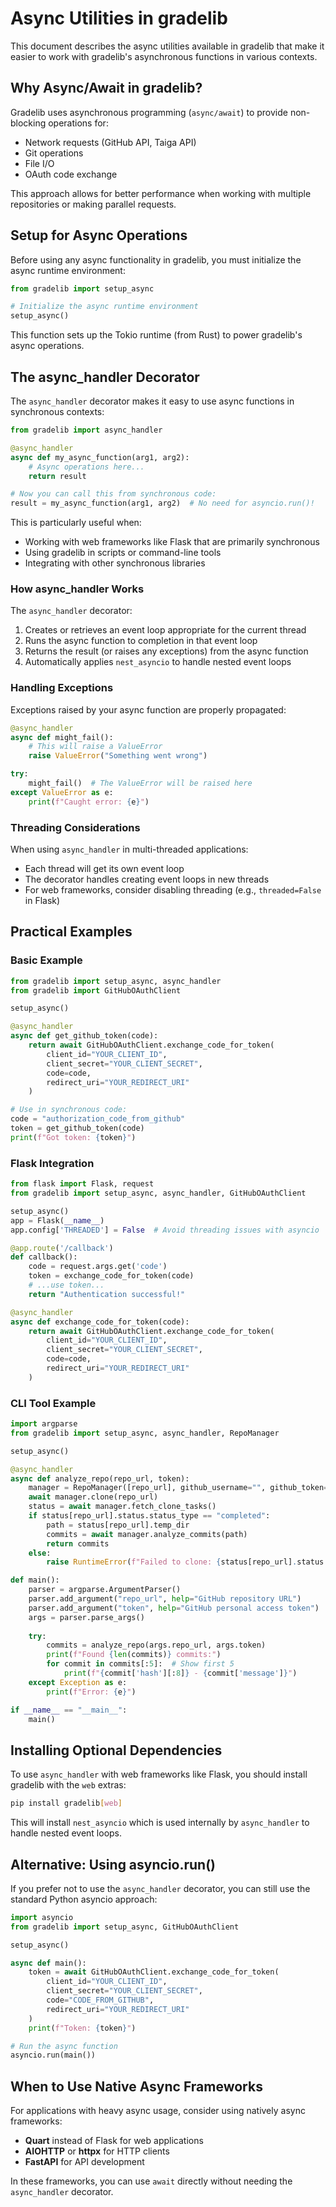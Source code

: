 # Async Utilities in gradelib

This document describes the async utilities available in gradelib that make it easier to work with gradelib's asynchronous functions in various contexts.

## Why Async/Await in gradelib?

Gradelib uses asynchronous programming (`async/await`) to provide non-blocking operations for:

- Network requests (GitHub API, Taiga API)
- Git operations
- File I/O
- OAuth code exchange

This approach allows for better performance when working with multiple repositories or making parallel requests.

## Setup for Async Operations

Before using any async functionality in gradelib, you must initialize the async runtime environment:

```python
from gradelib import setup_async

# Initialize the async runtime environment
setup_async()
```

This function sets up the Tokio runtime (from Rust) to power gradelib's async operations.

## The async_handler Decorator

The `async_handler` decorator makes it easy to use async functions in synchronous contexts:

```python
from gradelib import async_handler

@async_handler
async def my_async_function(arg1, arg2):
    # Async operations here...
    return result

# Now you can call this from synchronous code:
result = my_async_function(arg1, arg2)  # No need for asyncio.run()!
```

This is particularly useful when:

- Working with web frameworks like Flask that are primarily synchronous
- Using gradelib in scripts or command-line tools
- Integrating with other synchronous libraries

### How async_handler Works

The `async_handler` decorator:

1. Creates or retrieves an event loop appropriate for the current thread
2. Runs the async function to completion in that event loop
3. Returns the result (or raises any exceptions) from the async function
4. Automatically applies `nest_asyncio` to handle nested event loops

### Handling Exceptions

Exceptions raised by your async function are properly propagated:

```python
@async_handler
async def might_fail():
    # This will raise a ValueError
    raise ValueError("Something went wrong")

try:
    might_fail()  # The ValueError will be raised here
except ValueError as e:
    print(f"Caught error: {e}")
```

### Threading Considerations

When using `async_handler` in multi-threaded applications:

- Each thread will get its own event loop
- The decorator handles creating event loops in new threads
- For web frameworks, consider disabling threading (e.g., `threaded=False` in Flask)

## Practical Examples

### Basic Example

```python
from gradelib import setup_async, async_handler
from gradelib import GitHubOAuthClient

setup_async()

@async_handler
async def get_github_token(code):
    return await GitHubOAuthClient.exchange_code_for_token(
        client_id="YOUR_CLIENT_ID",
        client_secret="YOUR_CLIENT_SECRET",
        code=code,
        redirect_uri="YOUR_REDIRECT_URI"
    )

# Use in synchronous code:
code = "authorization_code_from_github"
token = get_github_token(code)
print(f"Got token: {token}")
```

### Flask Integration

```python
from flask import Flask, request
from gradelib import setup_async, async_handler, GitHubOAuthClient

setup_async()
app = Flask(__name__)
app.config['THREADED'] = False  # Avoid threading issues with asyncio

@app.route('/callback')
def callback():
    code = request.args.get('code')
    token = exchange_code_for_token(code)
    # ...use token...
    return "Authentication successful!"

@async_handler
async def exchange_code_for_token(code):
    return await GitHubOAuthClient.exchange_code_for_token(
        client_id="YOUR_CLIENT_ID",
        client_secret="YOUR_CLIENT_SECRET",
        code=code,
        redirect_uri="YOUR_REDIRECT_URI"
    )
```

### CLI Tool Example

```python
import argparse
from gradelib import setup_async, async_handler, RepoManager

setup_async()

@async_handler
async def analyze_repo(repo_url, token):
    manager = RepoManager([repo_url], github_username="", github_token=token)
    await manager.clone(repo_url)
    status = await manager.fetch_clone_tasks()
    if status[repo_url].status.status_type == "completed":
        path = status[repo_url].temp_dir
        commits = await manager.analyze_commits(path)
        return commits
    else:
        raise RuntimeError(f"Failed to clone: {status[repo_url].status.error}")

def main():
    parser = argparse.ArgumentParser()
    parser.add_argument("repo_url", help="GitHub repository URL")
    parser.add_argument("token", help="GitHub personal access token")
    args = parser.parse_args()
    
    try:
        commits = analyze_repo(args.repo_url, args.token)
        print(f"Found {len(commits)} commits:")
        for commit in commits[:5]:  # Show first 5
            print(f"{commit['hash'][:8]} - {commit['message']}")
    except Exception as e:
        print(f"Error: {e}")

if __name__ == "__main__":
    main()
```

## Installing Optional Dependencies

To use `async_handler` with web frameworks like Flask, you should install gradelib with the `web` extras:

```bash
pip install gradelib[web]
```

This will install `nest_asyncio` which is used internally by `async_handler` to handle nested event loops.

## Alternative: Using asyncio.run()

If you prefer not to use the `async_handler` decorator, you can still use the standard Python asyncio approach:

```python
import asyncio
from gradelib import setup_async, GitHubOAuthClient

setup_async()

async def main():
    token = await GitHubOAuthClient.exchange_code_for_token(
        client_id="YOUR_CLIENT_ID",
        client_secret="YOUR_CLIENT_SECRET",
        code="CODE_FROM_GITHUB",
        redirect_uri="YOUR_REDIRECT_URI"
    )
    print(f"Token: {token}")

# Run the async function
asyncio.run(main())
```

## When to Use Native Async Frameworks

For applications with heavy async usage, consider using natively async frameworks:

- **Quart** instead of Flask for web applications
- **AIOHTTP** or **httpx** for HTTP clients
- **FastAPI** for API development

In these frameworks, you can use `await` directly without needing the `async_handler` decorator.

